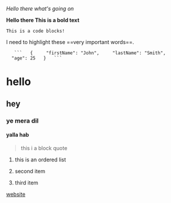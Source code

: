 *Hello there what's going on*

**Hello there This is a bold text**

`This is a code blocks!`

I need to highlight these ==very important words==.



`    ```   {     "firstName": "John",     "lastName": "Smith",     "age": 25   }   ``` `

# hello

## hey

### ye mera dil

#### yalla hab



> this i a block quote

1. this is an ordered list 

2. second item 

3. third item 

[website](https://www.markdownguide.org/cheat-sheet/)
